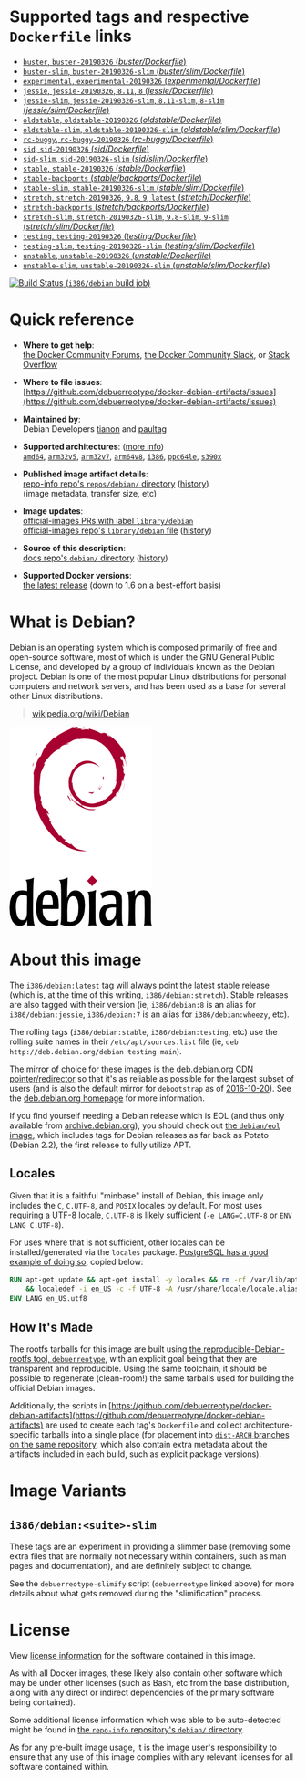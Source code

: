 <!--

********************************************************************************

WARNING:

    DO NOT EDIT "debian/README.md"

    IT IS AUTO-GENERATED

    (from the other files in "debian/" combined with a set of templates)

********************************************************************************

-->

# Supported tags and respective `Dockerfile` links

-	[`buster`, `buster-20190326` (*buster/Dockerfile*)](https://github.com/debuerreotype/docker-debian-artifacts/blob/0028791be1d2f994b081a0799966c9c1939931cc/buster/Dockerfile)
-	[`buster-slim`, `buster-20190326-slim` (*buster/slim/Dockerfile*)](https://github.com/debuerreotype/docker-debian-artifacts/blob/0028791be1d2f994b081a0799966c9c1939931cc/buster/slim/Dockerfile)
-	[`experimental`, `experimental-20190326` (*experimental/Dockerfile*)](https://github.com/debuerreotype/docker-debian-artifacts/blob/0028791be1d2f994b081a0799966c9c1939931cc/experimental/Dockerfile)
-	[`jessie`, `jessie-20190326`, `8.11`, `8` (*jessie/Dockerfile*)](https://github.com/debuerreotype/docker-debian-artifacts/blob/0028791be1d2f994b081a0799966c9c1939931cc/jessie/Dockerfile)
-	[`jessie-slim`, `jessie-20190326-slim`, `8.11-slim`, `8-slim` (*jessie/slim/Dockerfile*)](https://github.com/debuerreotype/docker-debian-artifacts/blob/0028791be1d2f994b081a0799966c9c1939931cc/jessie/slim/Dockerfile)
-	[`oldstable`, `oldstable-20190326` (*oldstable/Dockerfile*)](https://github.com/debuerreotype/docker-debian-artifacts/blob/0028791be1d2f994b081a0799966c9c1939931cc/oldstable/Dockerfile)
-	[`oldstable-slim`, `oldstable-20190326-slim` (*oldstable/slim/Dockerfile*)](https://github.com/debuerreotype/docker-debian-artifacts/blob/0028791be1d2f994b081a0799966c9c1939931cc/oldstable/slim/Dockerfile)
-	[`rc-buggy`, `rc-buggy-20190326` (*rc-buggy/Dockerfile*)](https://github.com/debuerreotype/docker-debian-artifacts/blob/0028791be1d2f994b081a0799966c9c1939931cc/rc-buggy/Dockerfile)
-	[`sid`, `sid-20190326` (*sid/Dockerfile*)](https://github.com/debuerreotype/docker-debian-artifacts/blob/0028791be1d2f994b081a0799966c9c1939931cc/sid/Dockerfile)
-	[`sid-slim`, `sid-20190326-slim` (*sid/slim/Dockerfile*)](https://github.com/debuerreotype/docker-debian-artifacts/blob/0028791be1d2f994b081a0799966c9c1939931cc/sid/slim/Dockerfile)
-	[`stable`, `stable-20190326` (*stable/Dockerfile*)](https://github.com/debuerreotype/docker-debian-artifacts/blob/0028791be1d2f994b081a0799966c9c1939931cc/stable/Dockerfile)
-	[`stable-backports` (*stable/backports/Dockerfile*)](https://github.com/debuerreotype/docker-debian-artifacts/blob/0028791be1d2f994b081a0799966c9c1939931cc/stable/backports/Dockerfile)
-	[`stable-slim`, `stable-20190326-slim` (*stable/slim/Dockerfile*)](https://github.com/debuerreotype/docker-debian-artifacts/blob/0028791be1d2f994b081a0799966c9c1939931cc/stable/slim/Dockerfile)
-	[`stretch`, `stretch-20190326`, `9.8`, `9`, `latest` (*stretch/Dockerfile*)](https://github.com/debuerreotype/docker-debian-artifacts/blob/0028791be1d2f994b081a0799966c9c1939931cc/stretch/Dockerfile)
-	[`stretch-backports` (*stretch/backports/Dockerfile*)](https://github.com/debuerreotype/docker-debian-artifacts/blob/0028791be1d2f994b081a0799966c9c1939931cc/stretch/backports/Dockerfile)
-	[`stretch-slim`, `stretch-20190326-slim`, `9.8-slim`, `9-slim` (*stretch/slim/Dockerfile*)](https://github.com/debuerreotype/docker-debian-artifacts/blob/0028791be1d2f994b081a0799966c9c1939931cc/stretch/slim/Dockerfile)
-	[`testing`, `testing-20190326` (*testing/Dockerfile*)](https://github.com/debuerreotype/docker-debian-artifacts/blob/0028791be1d2f994b081a0799966c9c1939931cc/testing/Dockerfile)
-	[`testing-slim`, `testing-20190326-slim` (*testing/slim/Dockerfile*)](https://github.com/debuerreotype/docker-debian-artifacts/blob/0028791be1d2f994b081a0799966c9c1939931cc/testing/slim/Dockerfile)
-	[`unstable`, `unstable-20190326` (*unstable/Dockerfile*)](https://github.com/debuerreotype/docker-debian-artifacts/blob/0028791be1d2f994b081a0799966c9c1939931cc/unstable/Dockerfile)
-	[`unstable-slim`, `unstable-20190326-slim` (*unstable/slim/Dockerfile*)](https://github.com/debuerreotype/docker-debian-artifacts/blob/0028791be1d2f994b081a0799966c9c1939931cc/unstable/slim/Dockerfile)

[![Build Status](https://doi-janky.infosiftr.net/job/multiarch/job/i386/job/debian/badge/icon) (`i386/debian` build job)](https://doi-janky.infosiftr.net/job/multiarch/job/i386/job/debian/)

# Quick reference

-	**Where to get help**:  
	[the Docker Community Forums](https://forums.docker.com/), [the Docker Community Slack](https://blog.docker.com/2016/11/introducing-docker-community-directory-docker-community-slack/), or [Stack Overflow](https://stackoverflow.com/search?tab=newest&q=docker)

-	**Where to file issues**:  
	[https://github.com/debuerreotype/docker-debian-artifacts/issues](https://github.com/debuerreotype/docker-debian-artifacts/issues)

-	**Maintained by**:  
	Debian Developers [tianon](https://qa.debian.org/developer.php?login=tianon) and [paultag](https://qa.debian.org/developer.php?login=paultag)

-	**Supported architectures**: ([more info](https://github.com/docker-library/official-images#architectures-other-than-amd64))  
	[`amd64`](https://hub.docker.com/r/amd64/debian/), [`arm32v5`](https://hub.docker.com/r/arm32v5/debian/), [`arm32v7`](https://hub.docker.com/r/arm32v7/debian/), [`arm64v8`](https://hub.docker.com/r/arm64v8/debian/), [`i386`](https://hub.docker.com/r/i386/debian/), [`ppc64le`](https://hub.docker.com/r/ppc64le/debian/), [`s390x`](https://hub.docker.com/r/s390x/debian/)

-	**Published image artifact details**:  
	[repo-info repo's `repos/debian/` directory](https://github.com/docker-library/repo-info/blob/master/repos/debian) ([history](https://github.com/docker-library/repo-info/commits/master/repos/debian))  
	(image metadata, transfer size, etc)

-	**Image updates**:  
	[official-images PRs with label `library/debian`](https://github.com/docker-library/official-images/pulls?q=label%3Alibrary%2Fdebian)  
	[official-images repo's `library/debian` file](https://github.com/docker-library/official-images/blob/master/library/debian) ([history](https://github.com/docker-library/official-images/commits/master/library/debian))

-	**Source of this description**:  
	[docs repo's `debian/` directory](https://github.com/docker-library/docs/tree/master/debian) ([history](https://github.com/docker-library/docs/commits/master/debian))

-	**Supported Docker versions**:  
	[the latest release](https://github.com/docker/docker-ce/releases/latest) (down to 1.6 on a best-effort basis)

# What is Debian?

Debian is an operating system which is composed primarily of free and open-source software, most of which is under the GNU General Public License, and developed by a group of individuals known as the Debian project. Debian is one of the most popular Linux distributions for personal computers and network servers, and has been used as a base for several other Linux distributions.

> [wikipedia.org/wiki/Debian](https://en.wikipedia.org/wiki/Debian)

![logo](https://raw.githubusercontent.com/docker-library/docs/b449be7df57e9ed9086bb5821bfb5d6cdc5d67a4/debian/logo.png)

# About this image

The `i386/debian:latest` tag will always point the latest stable release (which is, at the time of this writing, `i386/debian:stretch`). Stable releases are also tagged with their version (ie, `i386/debian:8` is an alias for `i386/debian:jessie`, `i386/debian:7` is an alias for `i386/debian:wheezy`, etc).

The rolling tags (`i386/debian:stable`, `i386/debian:testing`, etc) use the rolling suite names in their `/etc/apt/sources.list` file (ie, `deb http://deb.debian.org/debian testing main`).

The mirror of choice for these images is [the deb.debian.org CDN pointer/redirector](https://deb.debian.org) so that it's as reliable as possible for the largest subset of users (and is also the default mirror for `debootstrap` as of [2016-10-20](https://anonscm.debian.org/cgit/d-i/debootstrap.git/commit/?id=9e8bc60ad1ccf3a25ce7890526b70059f3e770de)). See the [deb.debian.org homepage](https://deb.debian.org) for more information.

If you find yourself needing a Debian release which is EOL (and thus only available from [archive.debian.org](http://archive.debian.org)), you should check out [the `debian/eol` image](https://hub.docker.com/r/debian/eol/), which includes tags for Debian releases as far back as Potato (Debian 2.2), the first release to fully utilize APT.

## Locales

Given that it is a faithful "minbase" install of Debian, this image only includes the `C`, `C.UTF-8`, and `POSIX` locales by default. For most uses requiring a UTF-8 locale, `C.UTF-8` is likely sufficient (`-e LANG=C.UTF-8` or `ENV LANG C.UTF-8`).

For uses where that is not sufficient, other locales can be installed/generated via the `locales` package. [PostgreSQL has a good example of doing so](https://github.com/docker-library/postgres/blob/69bc540ecfffecce72d49fa7e4a46680350037f9/9.6/Dockerfile#L21-L24), copied below:

```dockerfile
RUN apt-get update && apt-get install -y locales && rm -rf /var/lib/apt/lists/* \
	&& localedef -i en_US -c -f UTF-8 -A /usr/share/locale/locale.alias en_US.UTF-8
ENV LANG en_US.utf8
```

## How It's Made

The rootfs tarballs for this image are built using [the reproducible-Debian-rootfs tool, `debuerreotype`](https://github.com/debuerreotype/debuerreotype), with an explicit goal being that they are transparent and reproducible. Using the same toolchain, it should be possible to regenerate (clean-room!) the same tarballs used for building the official Debian images.

Additionally, the scripts in [https://github.com/debuerreotype/docker-debian-artifacts](https://github.com/debuerreotype/docker-debian-artifacts) are used to create each tag's `Dockerfile` and collect architecture-specific tarballs into a single place (for placement into [`dist-ARCH` branches on the same repository](https://github.com/debuerreotype/docker-debian-artifacts/branches), which also contain extra metadata about the artifacts included in each build, such as explicit package versions).

# Image Variants

## `i386/debian:<suite>-slim`

These tags are an experiment in providing a slimmer base (removing some extra files that are normally not necessary within containers, such as man pages and documentation), and are definitely subject to change.

See the `debuerreotype-slimify` script (`debuerreotype` linked above) for more details about what gets removed during the "slimification" process.

# License

View [license information](https://www.debian.org/social_contract#guidelines) for the software contained in this image.

As with all Docker images, these likely also contain other software which may be under other licenses (such as Bash, etc from the base distribution, along with any direct or indirect dependencies of the primary software being contained).

Some additional license information which was able to be auto-detected might be found in [the `repo-info` repository's `debian/` directory](https://github.com/docker-library/repo-info/tree/master/repos/debian).

As for any pre-built image usage, it is the image user's responsibility to ensure that any use of this image complies with any relevant licenses for all software contained within.
